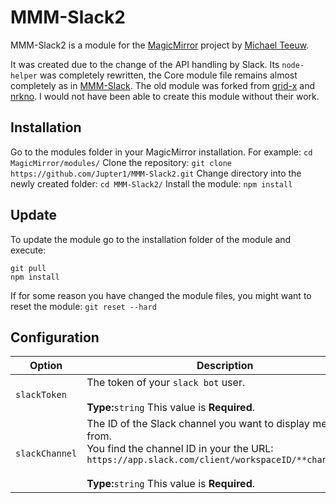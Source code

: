 # MMM-Slack2

MMM-Slack2 is a module for the [MagicMirror](https://github.com/MichMich/MagicMirror) project by [Michael Teeuw](https://github.com/MichMich).

It was created due to the change of the API handling by Slack. Its `node-helper` was completely rewritten, the Core module file remains almost completely as in [MMM-Slack](https://github.com/Jupter1/MMM-Slack). The old module was forked from [grid-x](https://github.com/grid-x/MMM-Slack) and [nrkno](https://github.com/nrkno/MMM-Slack). I would not have been able to create this module without their work.

## Installation

Go to the modules folder in your MagicMirror installation. For example: 
`cd MagicMirror/modules/`
Clone the repository:
`git clone https://github.com/Jupter1/MMM-Slack2.git`
Change directory into the newly created folder:
`cd MMM-Slack2/`
Install the module:
`npm install`

## Update

To update the module go to the installation folder of the module and execute:
```
git pull
npm install
```

If for some reason you have changed the module files, you might want to reset the module:
`git reset --hard`

## Configuration
|Option|Description|
|---|---|
|`slackToken`|The token of your `slack bot` user.<br><br>**Type:**`string` This value is **Required**.<br>|
|`slackChannel`|The ID of the Slack channel you want to display messages from.<br>You find the channel ID in your the URL: `https://app.slack.com/client/workspaceID/**channelID**`<br><br>**Type:**`string` This value is **Required**.<br>|
